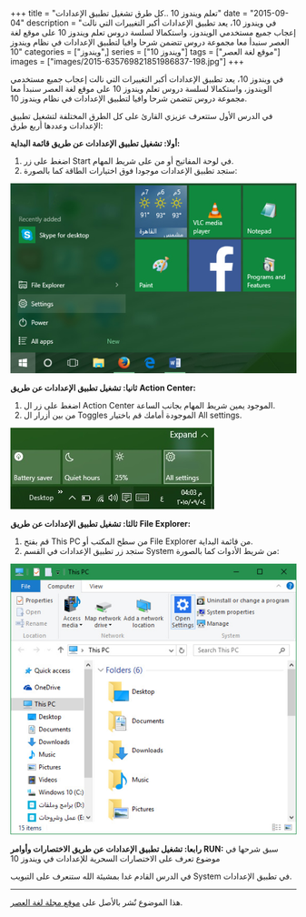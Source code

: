 +++
title = "تعلم ويندوز 10 ..كل طرق تشغيل تطبيق الإعدادات"
date = "2015-09-04"
description = "في ويندوز 10، يعد تطبيق الإعدادات أكبر التغييرات التي نالت إعجاب جميع مستخدمي الويندوز، واستكمالا لسلسة دروس تعلم ويندوز 10 على موقع لغة العصر سنبدأ معا مجموعة دروس تتضمن شرحا وافيا لتطبيق الإعدادات في نظام ويندوز 10"
categories = ["ويندوز",]
series = ["ويندوز 10"]
tags = ["موقع لغة العصر"]
images = ["images/2015-635769821851986837-198.jpg"]
+++

في ويندوز 10، يعد تطبيق اﻹعدادات أكبر التغييرات التي نالت إعجاب جميع مستخدمي الويندوز، واستكمالا لسلسة دروس تعلم ويندوز 10 على موقع لغة العصر سنبدأ معا مجموعة دروس تتضمن شرحا وافيا لتطبيق اﻹعدادات في نظام ويندوز 10.

في الدرس الأول ستتعرف عزيزي القارئ على كل الطرق المختلفة لتشغيل تطبيق اﻹعدادات وعددها أربع طرق:



**أولا: تشغيل تطبيق اﻹعدادات عن طريق قائمة البداية:**

1. اضغط على زر Start في لوحة المفاتيح أو من على شريط المهام.
2. ستجد تطبيق اﻹعدادات موجودا فوق اختيارات الطاقة كما بالصورة:

![1](images/2015-635769821851986837-198.jpg)



**ثانيا: تشغيل تطبيق اﻹعدادات عن طريق** **Action Center:**

1. اضغط على زر ال Action Center الموجود يمين شريط المهام بجانب الساعة.
2. من بين أزرار ال Toggles الموجودة أمامك قم باختيار All settings.

![2](images/2015-635769822131360049-136.jpg)



**ثالثا: تشغيل تطبيق اﻹعدادات عن طريق** **File Explorer:**

1. قم بفتح This PC من سطح المكتب أو File Explorer من قائمة البداية.
2. ستجد زر تطبيق اﻹعدادات في القسم System من شريط الأدوات كما بالصورة:

![3](images/2015-635769822353234822-323.jpg)



**رابعا: تشغيل تطبيق اﻹعدادات عن طريق الاختصارات وأوامر** **RUN:**
سبق شرحها في موضوع تعرف على الاختصارات السحرية للإعدادات في ويندوز 10

في الدرس القادم غدا بمشيئة الله ستنعرف على التبويب System في تطبيق اﻹعدادات.

---
هذا الموضوع نٌشر باﻷصل على [موقع مجلة لغة العصر](http://aitmag.ahram.org.eg/News/24313/%D8%AF%D8%B1%D9%88%D8%B3/%D8%B4%D8%B1%D8%AD-%D9%88%D8%AA%D8%B9%D9%84%D9%8A%D9%85/%D8%AA%D8%B9%D9%84%D9%85-%D9%88%D9%8A%D9%86%D8%AF%D9%88%D8%B2--%D9%83%D9%84-%D8%B7%D8%B1%D9%82-%D8%AA%D8%B4%D8%BA%D9%8A%D9%84-%D8%AA%D8%B7%D8%A8%D9%8A%D9%82-%D8%A7%D9%84%D8%A5%D8%B9%D8%AF%D8%A7%D8%AF%D8%A7%D8%AA.aspx).

